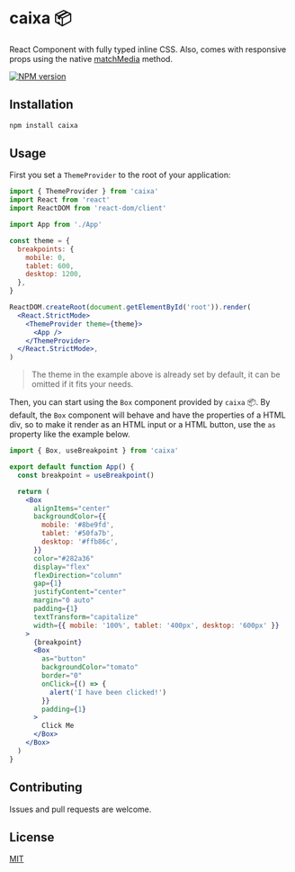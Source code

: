 # caixa 📦

React Component with fully typed inline CSS. Also, comes with responsive props using the native [matchMedia](https://developer.mozilla.org/en-US/docs/Web/API/Window/matchMedia) method.

[![NPM version](https://badge.fury.io/js/caixa.svg)](http://badge.fury.io/js/caixa)

## Installation

```sh
npm install caixa
```

## Usage

First you set a `ThemeProvider` to the root of your application:

```jsx
import { ThemeProvider } from 'caixa'
import React from 'react'
import ReactDOM from 'react-dom/client'

import App from './App'

const theme = {
  breakpoints: {
    mobile: 0,
    tablet: 600,
    desktop: 1200,
  },
}

ReactDOM.createRoot(document.getElementById('root')).render(
  <React.StrictMode>
    <ThemeProvider theme={theme}>
      <App />
    </ThemeProvider>
  </React.StrictMode>,
)
```

> The theme in the example above is already set by default, it can be omitted if it fits your needs.

Then, you can start using the `Box` component provided by `caixa` 📦. By default, the `Box` component will behave and have the properties of a HTML div, so to make it render as an HTML input or a HTML button, use the `as` property like the example below.

```jsx
import { Box, useBreakpoint } from 'caixa'

export default function App() {
  const breakpoint = useBreakpoint()

  return (
    <Box
      alignItems="center"
      backgroundColor={{
        mobile: '#8be9fd',
        tablet: '#50fa7b',
        desktop: '#ffb86c',
      }}
      color="#282a36"
      display="flex"
      flexDirection="column"
      gap={1}
      justifyContent="center"
      margin="0 auto"
      padding={1}
      textTransform="capitalize"
      width={{ mobile: '100%', tablet: '400px', desktop: '600px' }}
    >
      {breakpoint}
      <Box
        as="button"
        backgroundColor="tomato"
        border="0"
        onClick={() => {
          alert('I have been clicked!')
        }}
        padding={1}
      >
        Click Me
      </Box>
    </Box>
  )
}
```

## Contributing

Issues and pull requests are welcome.

## License

[MIT](https://github.com/rfoell/caixa/blob/main/LICENSE)
